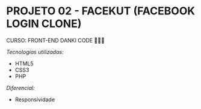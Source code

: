 # PROJETO 02 - FACEKUT (FACEBOOK LOGIN CLONE)
CURSO: FRONT-END DANKI CODE 👩🏻‍💻

*Tecnologias utilizadas:*
- HTML5
- CSS3
- PHP

*Diferencial:*
- Responsividade

